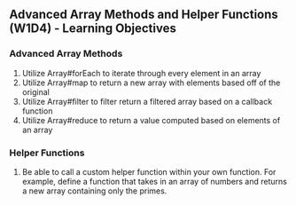 ## Advanced Array Methods and Helper Functions (W1D4) - Learning Objectives

### Advanced Array Methods
1. Utilize Array#forEach to iterate through every element in an array
2. Utilize Array#map to return a new array with elements based off of the original
3. Utilize Array#filter to filter return a filtered array based on a callback function
4. Utilize Array#reduce to return a value computed based on elements of an array

### Helper Functions
1. Be able to call a custom helper function within your own function. For example, define a function that takes in an array of numbers and returns a new array containing only the primes.
